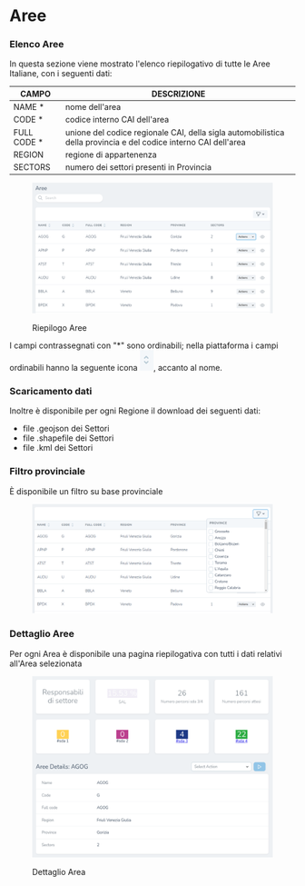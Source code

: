# Aree

### Elenco Aree

In questa sezione viene mostrato l'elenco riepilogativo di tutte le Aree Italiane, con i seguenti dati:

| CAMPO        | DESCRIZIONE                                                                                                     |
| ------------ | --------------------------------------------------------------------------------------------------------------- |
| NAME \*      | nome dell'area                                                                                                  |
| CODE \*      | codice interno CAI dell'area                                                                                    |
| FULL CODE \* | unione del codice regionale CAI, della sigla automobilistica della provincia e del codice interno CAI dell'area |
| REGION       | regione di appartenenza                                                                                         |
| SECTORS      | numero dei settori presenti in Provincia                                                                        |

<figure><img src="../../../.gitbook/assets/image (38).png" alt=""><figcaption><p>Riepilogo Aree</p></figcaption></figure>

I campi contrassegnati con "\*" sono ordinabili; nella piattaforma i campi ordinabili hanno la seguente icona ![](<../../../.gitbook/assets/image (79).png>), accanto al nome.

### Scaricamento dati

Inoltre è disponibile per ogni Regione il download dei seguenti dati:

* file .geojson dei Settori&#x20;
* file .shapefile dei Settori
* file .kml dei Settori

### Filtro provinciale

È disponibile un filtro su base provinciale

<figure><img src="../../../.gitbook/assets/image (1) (1).png" alt=""><figcaption></figcaption></figure>

### Dettaglio Aree

Per ogni Area è disponibile una pagina riepilogativa con tutti i dati relativi all'Area selezionata

<figure><img src="../../../.gitbook/assets/image (64).png" alt=""><figcaption><p>Dettaglio Area</p></figcaption></figure>

